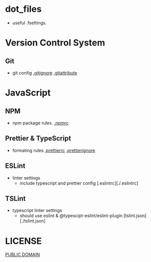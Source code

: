 dot_files
====
- useful .fsettings.

# Version Control System
## Git
- git config
[.gitignore](./.gitignore)
[.gitattribute](./)

# JavaScript 
## NPM
- npm package rules.
[.npmrc](./.npmrc)

## Prettier & TypeScript
- formating rules
[.prettierrc](./.prettierrc)
[.prettierignore](./.prettierignore)

## ESLint
- linter settings
  - include typescript and prettier config
[.eslintrc][./.eslintrc]

## TSLint
- typescript linter settings
   - should use eslint & @typescipt-eslint/eslint-plugin
[tslint.json][./tslint.json]

# LICENSE
[PUBLIC DOMAIN](LICENSE)
